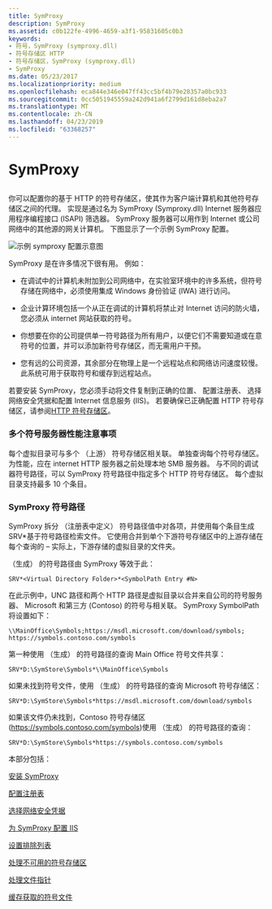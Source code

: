 ```yaml
---
title: SymProxy
description: SymProxy
ms.assetid: c0b122fe-4996-4659-a3f1-95831605c0b3
keywords:
- 符号，SymProxy (symproxy.dll)
- 符号存储区 HTTP
- 符号存储区，SymProxy (symproxy.dll)
- SymProxy
ms.date: 05/23/2017
ms.localizationpriority: medium
ms.openlocfilehash: eca844e346e047ff43cc5bf4b79e28357a0bc933
ms.sourcegitcommit: 0cc5051945559a242d941a6f2799d161d8eba2a7
ms.translationtype: MT
ms.contentlocale: zh-CN
ms.lasthandoff: 04/23/2019
ms.locfileid: "63368257"
---
```

# <a name="symproxy"></a>SymProxy


## <span id="ddk_using_other_symbol_stores_dbg"></span><span id="DDK_USING_OTHER_SYMBOL_STORES_DBG"></span>


你可以配置你的基于 HTTP 的符号存储区，使其作为客户端计算机和其他符号存储区之间的代理。 实现是通过名为 SymProxy (Symproxy.dll) Internet 服务器应用程序编程接口 (ISAPI) 筛选器。 SymProxy 服务器可以用作到 Internet 或公司网络中的其他源的网关计算机。 下图显示了一个示例 SymProxy 配置。

![示例 symproxy 配置示意图](images/symproxy-configuration.png)

SymProxy 是在许多情况下很有用。 例如：

-   在调试中的计算机未附加到公司网络中，在实验室环境中的许多系统，但符号存储在网络中，必须使用集成 Windows 身份验证 (IWA) 进行访问。

-   企业计算环境包括一个从正在调试的计算机将禁止对 Internet 访问的防火墙，您必须从 internet 网站获取的符号。

-   你想要在你的公司提供单一符号路径为所有用户，以便它们不需要知道或在意符号的位置，并可以添加新符号存储区，而无需用户干预。

-   您有远的公司资源，其余部分在物理上是一个远程站点和网络访问速度较慢。 此系统可用于获取符号和缓存到远程站点。

若要安装 SymProxy，您必须手动将文件复制到正确的位置、 配置注册表、 选择网络安全凭据和配置 Internet 信息服务 (IIS)。 若要确保已正确配置 HTTP 符号存储区，请参阅[HTTP 符号存储区](http-symbol-stores.md)。

### <a name="span-idmultiplesymbolserverperformanceconsiderationsspanspan-idmultiplesymbolserverperformanceconsiderationsspanspan-idmultiplesymbolserverperformanceconsiderationsspanmultiple-symbol-server-performance-considerations"></a><span id="Multiple_Symbol_Server_Performance_Considerations"></span><span id="multiple_symbol_server_performance_considerations"></span><span id="MULTIPLE_SYMBOL_SERVER_PERFORMANCE_CONSIDERATIONS"></span>多个符号服务器性能注意事项

每个虚拟目录可与多个 （上游） 符号存储区相关联。 单独查询每个符号存储区。 为性能，应在 internet HTTP 服务器之前处理本地 SMB 服务器。 与不同的调试器符号路径，可以 SymProxy 符号路径中指定多个 HTTP 符号存储区。 每个虚拟目录支持最多 10 个条目。

### <a name="span-idsymproxysymbolpathspanspan-idsymproxysymbolpathspanspan-idsymproxysymbolpathspansymproxy-symbol-path"></a><span id="SymProxy_Symbol_Path"></span><span id="symproxy_symbol_path"></span><span id="SYMPROXY_SYMBOL_PATH"></span>SymProxy 符号路径

SymProxy 拆分 （注册表中定义） 符号路径值中对各项，并使用每个条目生成 SRV\*基于符号路径检索文件。 它使用合并到单个下游符号存储区中的上游存储在每个查询的 – 实际上，下游存储的虚拟目录的文件夹。

（生成） 的符号路径由 SymProxy 等效于此：

```dbgcmd
SRV*<Virtual Directory Folder>*<SymbolPath Entry #N>
```

在此示例中，UNC 路径和两个 HTTP 路径是虚拟目录以合并来自公司的符号服务器、 Microsoft 和第三方 (Contoso) 的符号与相关联。 SymProxy SymbolPath 将设置如下：

```console
\\MainOffice\Symbols;https://msdl.microsoft.com/download/symbols;
https://symbols.contoso.com/symbols
```

第一种使用 （生成） 的符号路径的查询 Main Office 符号文件共享：

```dbgcmd
SRV*D:\SymStore\Symbols*\\MainOffice\Symbols
```

如果未找到符号文件，使用 （生成） 的符号路径的查询 Microsoft 符号存储区：

```dbgcmd
SRV*D:\SymStore\Symbols*https://msdl.microsoft.com/download/symbols
```

如果该文件仍未找到，Contoso 符号存储区 (https://symbols.contoso.com/symbols)使用 （生成） 的符号路径的查询：

```dbgcmd
SRV*D:\SymStore\Symbols*https://symbols.contoso.com/symbols
```

本部分包括：

[安装 SymProxy](installing-symproxy.md)

[配置注册表](configuring-the-registry.md)

[选择网络安全凭据](choosing-network-security-credentials.md)

[为 SymProxy 配置 IIS](configuring-iis-for-symproxy.md)

[设置排除列表](setting-up-exclusion-lists.md)

[处理不可用的符号存储区](dealing-with-unavailable-symbol-stores.md)

[处理文件指针](handling-file-pointers.md)

[缓存获取的符号文件](caching-acquired-symbol-files.md)

 

 





